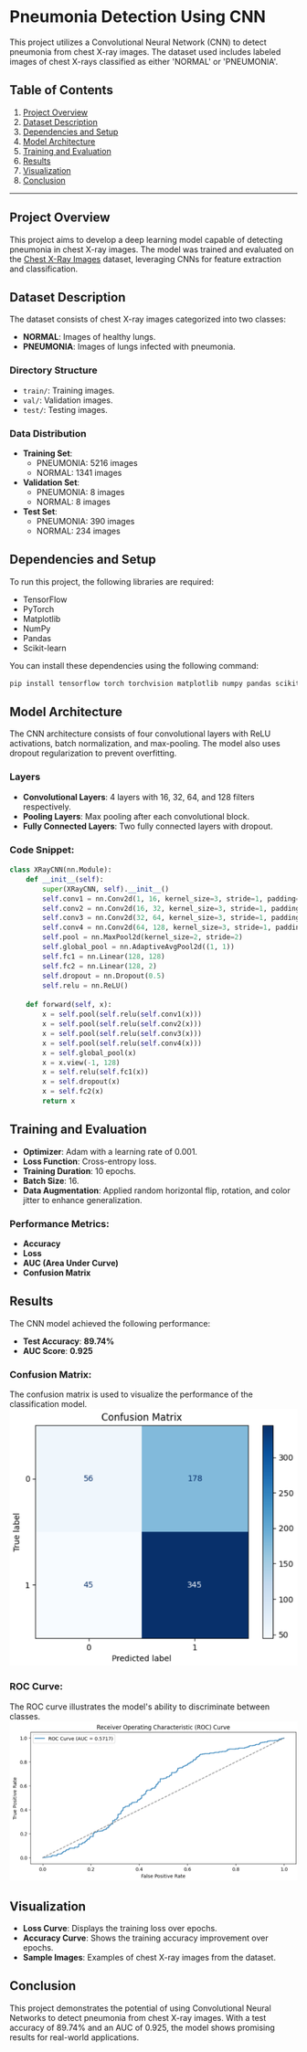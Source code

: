 
# Pneumonia Detection Using CNN

This project utilizes a Convolutional Neural Network (CNN) to detect pneumonia from chest X-ray images. The dataset used includes labeled images of chest X-rays classified as either 'NORMAL' or 'PNEUMONIA'.

## Table of Contents
1. [Project Overview](#project-overview)
2. [Dataset Description](#dataset-description)
3. [Dependencies and Setup](#dependencies-and-setup)
4. [Model Architecture](#model-architecture)
5. [Training and Evaluation](#training-and-evaluation)
6. [Results](#results)
7. [Visualization](#visualization)
8. [Conclusion](#conclusion)

---

## Project Overview
This project aims to develop a deep learning model capable of detecting pneumonia in chest X-ray images. The model was trained and evaluated on the [Chest X-Ray Images](https://www.kaggle.com/code/homayoonkhadivi/medical-diagnosis-with-cnn-transfer-learning/input) dataset, leveraging CNNs for feature extraction and classification.

## Dataset Description
The dataset consists of chest X-ray images categorized into two classes:
- **NORMAL**: Images of healthy lungs.
- **PNEUMONIA**: Images of lungs infected with pneumonia.

### Directory Structure
- `train/`: Training images.
- `val/`: Validation images.
- `test/`: Testing images.

### Data Distribution
- **Training Set**:
  - PNEUMONIA: 5216 images
  - NORMAL: 1341 images
- **Validation Set**:
  - PNEUMONIA: 8 images
  - NORMAL: 8 images
- **Test Set**:
  - PNEUMONIA: 390 images
  - NORMAL: 234 images

## Dependencies and Setup
To run this project, the following libraries are required:
- TensorFlow
- PyTorch
- Matplotlib
- NumPy
- Pandas
- Scikit-learn

You can install these dependencies using the following command:
```bash
pip install tensorflow torch torchvision matplotlib numpy pandas scikit-learn
```

## Model Architecture
The CNN architecture consists of four convolutional layers with ReLU activations, batch normalization, and max-pooling. The model also uses dropout regularization to prevent overfitting.

### Layers
- **Convolutional Layers**: 4 layers with 16, 32, 64, and 128 filters respectively.
- **Pooling Layers**: Max pooling after each convolutional block.
- **Fully Connected Layers**: Two fully connected layers with dropout.

### Code Snippet:
```python
class XRayCNN(nn.Module):
    def __init__(self):
        super(XRayCNN, self).__init__()
        self.conv1 = nn.Conv2d(1, 16, kernel_size=3, stride=1, padding=1)
        self.conv2 = nn.Conv2d(16, 32, kernel_size=3, stride=1, padding=1)
        self.conv3 = nn.Conv2d(32, 64, kernel_size=3, stride=1, padding=1)
        self.conv4 = nn.Conv2d(64, 128, kernel_size=3, stride=1, padding=1)
        self.pool = nn.MaxPool2d(kernel_size=2, stride=2)
        self.global_pool = nn.AdaptiveAvgPool2d((1, 1))
        self.fc1 = nn.Linear(128, 128)
        self.fc2 = nn.Linear(128, 2)
        self.dropout = nn.Dropout(0.5)
        self.relu = nn.ReLU()

    def forward(self, x):
        x = self.pool(self.relu(self.conv1(x)))
        x = self.pool(self.relu(self.conv2(x)))
        x = self.pool(self.relu(self.conv3(x)))
        x = self.pool(self.relu(self.conv4(x)))
        x = self.global_pool(x)
        x = x.view(-1, 128)
        x = self.relu(self.fc1(x))
        x = self.dropout(x)
        x = self.fc2(x)
        return x
```

## Training and Evaluation
- **Optimizer**: Adam with a learning rate of 0.001.
- **Loss Function**: Cross-entropy loss.
- **Training Duration**: 10 epochs.
- **Batch Size**: 16.
- **Data Augmentation**: Applied random horizontal flip, rotation, and color jitter to enhance generalization.

### Performance Metrics:
- **Accuracy**
- **Loss**
- **AUC (Area Under Curve)**
- **Confusion Matrix**

## Results
The CNN model achieved the following performance:
- **Test Accuracy**: **89.74%**
- **AUC Score**: **0.925**

### Confusion Matrix:
The confusion matrix is used to visualize the performance of the classification model.
![Confusion Matrix](confusion_matrix.png)

### ROC Curve:
The ROC curve illustrates the model's ability to discriminate between classes.
![ROC Curve](roc_repre.png)

## Visualization
- **Loss Curve**: Displays the training loss over epochs.
- **Accuracy Curve**: Shows the training accuracy improvement over epochs.
- **Sample Images**: Examples of chest X-ray images from the dataset.

## Conclusion
This project demonstrates the potential of using Convolutional Neural Networks to detect pneumonia from chest X-ray images. With a test accuracy of 89.74% and an AUC of 0.925, the model shows promising results for real-world applications.
